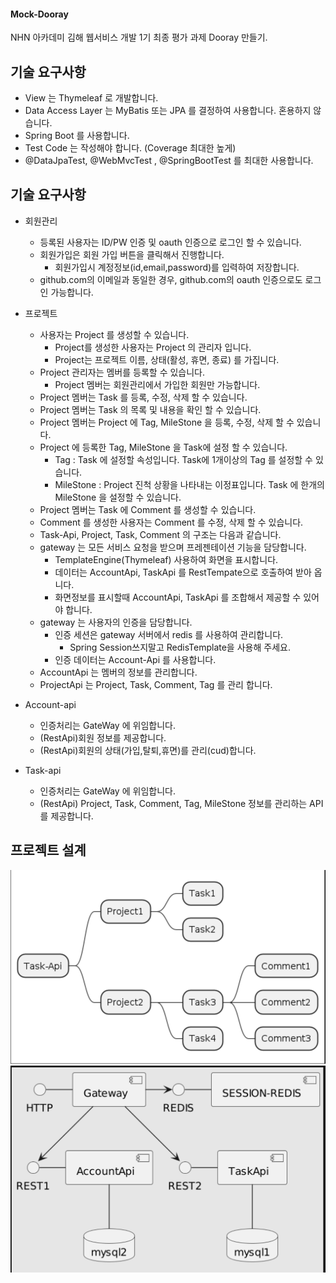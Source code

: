 #### Mock-Dooray
NHN 아카데미 김해 웹서비스 개발 1기 최종 평가 과제 Dooray 만들기.


## 기술 요구사항
- View 는 Thymeleaf 로 개발합니다.
- Data Access Layer 는 MyBatis 또는 JPA 를 결정하여 사용합니다. 혼용하지 않습니다.
- Spring Boot 를 사용합니다.
- Test Code 는 작성해야 합니다. (Coverage 최대한 높게)
- @DataJpaTest, @WebMvcTest , @SpringBootTest 를 최대한 사용합니다.


## 기술 요구사항

+ 회원관리
  - 등록된 사용자는 ID/PW 인증 및 oauth 인증으로 로그인 할 수 있습니다.
  - 회원가입은 회원 가입 버튼을 클릭해서 진행합니다.
    - 회원가입시 계정정보(id,email,password)를 입력하여 저장합니다.
  - github.com의 이메일과 동일한 경우, github.com의 oauth 인증으로도 로그인 가능합니다.
+ 프로젝트
  - 사용자는 Project 를 생성할 수 있습니다.
    - Project를 생성한 사용자는 Project 의 관리자 입니다.
    - Project는 프로젝트 이름, 상태(활성, 휴면, 종료) 를 가집니다.
  - Project 관리자는 멤버를 등록할 수 있습니다.
    - Project 멤버는 회원관리에서 가입한 회원만 가능합니다.
  - Project 멤버는 Task 를 등록, 수정, 삭제 할 수 있습니다.
  - Project 멤버는 Task 의 목록 및 내용을 확인 할 수 있습니다.
  - Project 멤버는 Project 에 Tag, MileStone 을 등록, 수정, 삭제 할 수 있습니다.
  - Project 에 등록한 Tag, MileStone 을 Task에 설정 할 수 있습니다.
    - Tag : Task 에 설정할 속성입니다. Task에 1개이상의 Tag 를 설정할 수 있습니다.
    - MileStone : Project 진척 상황을 나타내는 이정표입니다. Task 에 한개의 MileStone 을 설정할 수 있습니다.
  - Project 멤버는 Task 에 Comment 를 생성할 수 있습니다.
  - Comment 를 생성한 사용자는 Comment 를 수정, 삭제 할 수 있습니다.
  - Task-Api, Project, Task, Comment 의 구조는 다음과 같습니다.
  - gateway 는 모든 서비스 요청을 받으며 프레젠테이션 기능을 담당합니다.
    - TemplateEngine(Thymeleaf) 사용하여 화면을 표시합니다.
    - 데이터는 AccountApi, TaskApi 를 RestTempate으로 호출하여 받아 옵니다.
    - 화면정보를 표시할때 AccountApi, TaskApi 를 조합해서 제공할 수 있어야 합니다.
  - gateway 는 사용자의 인증을 담당합니다.
    - 인증 세션은 gateway 서버에서 redis 를 사용하여 관리합니다.
      - Spring Session쓰지말고 RedisTemplate을 사용해 주세요.
    - 인증 데이터는 Account-Api 를 사용합니다.
  - AccountApi 는 멤버의 정보를 관리합니다.
  - ProjectApi 는 Project, Task, Comment, Tag 를 관리 합니다.
  
+ Account-api
  - 인증처리는 GateWay 에 위임합니다.
  - (RestApi)회원 정보를 제공합니다.
  - (RestApi)회원의 상태(가입,탈퇴,휴면)를 관리(cud)합니다.
+ Task-api
  - 인증처리는 GateWay 에 위임합니다.
  - (RestApi) Project, Task, Comment, Tag, MileStone 정보를 관리하는 API 를 제공합니다.

## 프로젝트 설계

![poster](./struct.png)
![poster](./struct2.png)

